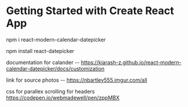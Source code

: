 # Getting Started with Create React App

npm i react-modern-calendar-datepicker 

npm install react-datepicker


  documentation for calander -- https://kiarash-z.github.io/react-modern-calendar-datepicker/docs/customization


link for source photos -- https://nbartley555.imgur.com/all

css for parallex scrolling for headers https://codepen.io/webmadewell/pen/zppMBX